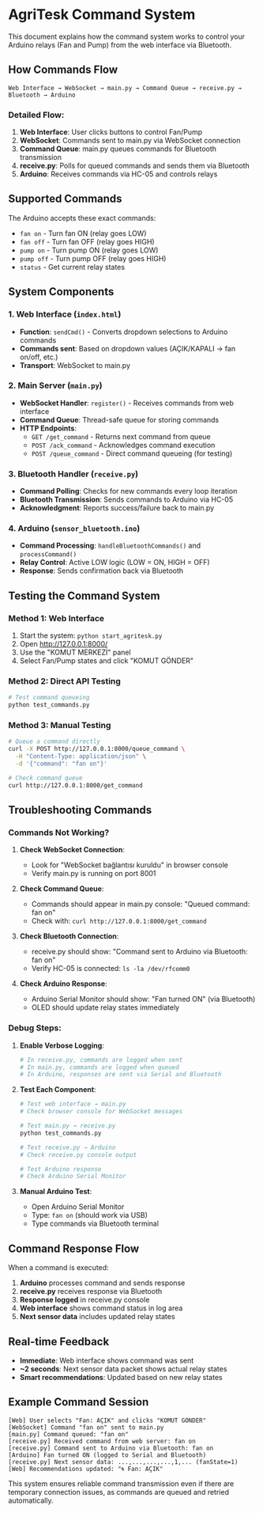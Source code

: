 # AgriTesk Command System

This document explains how the command system works to control your Arduino relays (Fan and Pump) from the web interface via Bluetooth.

## How Commands Flow

```
Web Interface → WebSocket → main.py → Command Queue → receive.py → Bluetooth → Arduino
```

### Detailed Flow:

1. **Web Interface**: User clicks buttons to control Fan/Pump
2. **WebSocket**: Commands sent to main.py via WebSocket connection
3. **Command Queue**: main.py queues commands for Bluetooth transmission
4. **receive.py**: Polls for queued commands and sends them via Bluetooth
5. **Arduino**: Receives commands via HC-05 and controls relays

## Supported Commands

The Arduino accepts these exact commands:

- `fan on` - Turn fan ON (relay goes LOW)
- `fan off` - Turn fan OFF (relay goes HIGH)
- `pump on` - Turn pump ON (relay goes LOW)  
- `pump off` - Turn pump OFF (relay goes HIGH)
- `status` - Get current relay states

## System Components

### 1. Web Interface (`index.html`)
- **Function**: `sendCmd()` - Converts dropdown selections to Arduino commands
- **Commands sent**: Based on dropdown values (AÇIK/KAPALI → fan on/off, etc.)
- **Transport**: WebSocket to main.py

### 2. Main Server (`main.py`)
- **WebSocket Handler**: `register()` - Receives commands from web interface
- **Command Queue**: Thread-safe queue for storing commands
- **HTTP Endpoints**:
  - `GET /get_command` - Returns next command from queue
  - `POST /ack_command` - Acknowledges command execution
  - `POST /queue_command` - Direct command queueing (for testing)

### 3. Bluetooth Handler (`receive.py`)
- **Command Polling**: Checks for new commands every loop iteration
- **Bluetooth Transmission**: Sends commands to Arduino via HC-05
- **Acknowledgment**: Reports success/failure back to main.py

### 4. Arduino (`sensor_bluetooth.ino`)
- **Command Processing**: `handleBluetoothCommands()` and `processCommand()`
- **Relay Control**: Active LOW logic (LOW = ON, HIGH = OFF)
- **Response**: Sends confirmation back via Bluetooth

## Testing the Command System

### Method 1: Web Interface
1. Start the system: `python start_agritesk.py`
2. Open http://127.0.0.1:8000/
3. Use the "KOMUT MERKEZİ" panel
4. Select Fan/Pump states and click "KOMUT GÖNDER"

### Method 2: Direct API Testing
```bash
# Test command queueing
python test_commands.py
```

### Method 3: Manual Testing
```bash
# Queue a command directly
curl -X POST http://127.0.0.1:8000/queue_command \
  -H "Content-Type: application/json" \
  -d '{"command": "fan on"}'

# Check command queue
curl http://127.0.0.1:8000/get_command
```

## Troubleshooting Commands

### Commands Not Working?

1. **Check WebSocket Connection**:
   - Look for "WebSocket bağlantısı kuruldu" in browser console
   - Verify main.py is running on port 8001

2. **Check Command Queue**:
   - Commands should appear in main.py console: "Queued command: fan on"
   - Check with: `curl http://127.0.0.1:8000/get_command`

3. **Check Bluetooth Connection**:
   - receive.py should show: "Command sent to Arduino via Bluetooth: fan on"
   - Verify HC-05 is connected: `ls -la /dev/rfcomm0`

4. **Check Arduino Response**:
   - Arduino Serial Monitor should show: "Fan turned ON" (via Bluetooth)
   - OLED should update relay states immediately

### Debug Steps:

1. **Enable Verbose Logging**:
   ```bash
   # In receive.py, commands are logged when sent
   # In main.py, commands are logged when queued
   # In Arduino, responses are sent via Serial and Bluetooth
   ```

2. **Test Each Component**:
   ```bash
   # Test web interface → main.py
   # Check browser console for WebSocket messages
   
   # Test main.py → receive.py  
   python test_commands.py
   
   # Test receive.py → Arduino
   # Check receive.py console output
   
   # Test Arduino response
   # Check Arduino Serial Monitor
   ```

3. **Manual Arduino Test**:
   - Open Arduino Serial Monitor
   - Type: `fan on` (should work via USB)
   - Type commands via Bluetooth terminal

## Command Response Flow

When a command is executed:

1. **Arduino** processes command and sends response
2. **receive.py** receives response via Bluetooth
3. **Response logged** in receive.py console
4. **Web interface** shows command status in log area
5. **Next sensor data** includes updated relay states

## Real-time Feedback

- **Immediate**: Web interface shows command was sent
- **~2 seconds**: Next sensor data packet shows actual relay states
- **Smart recommendations**: Updated based on new relay states

## Example Command Session

```
[Web] User selects "Fan: AÇIK" and clicks "KOMUT GÖNDER"
[WebSocket] Command "fan on" sent to main.py
[main.py] Command queued: "fan on"
[receive.py] Received command from web server: fan on
[receive.py] Command sent to Arduino via Bluetooth: fan on
[Arduino] Fan turned ON (logged to Serial and Bluetooth)
[receive.py] Next sensor data: ...,...,...,...,1,... (fanState=1)
[Web] Recommendations updated: "🌀 Fan: AÇIK"
```

This system ensures reliable command transmission even if there are temporary connection issues, as commands are queued and retried automatically.
